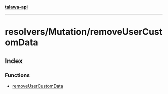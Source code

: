[**talawa-api**](../../../README.md)

***

# resolvers/Mutation/removeUserCustomData

## Index

### Functions

- [removeUserCustomData](functions/removeUserCustomData.md)
